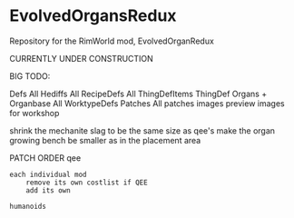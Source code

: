 # EvolvedOrgansRedux
Repository for the RimWorld mod, EvolvedOrganRedux

CURRENTLY UNDER CONSTRUCTION


BIG TODO:

Defs
    All Hediffs
    All RecipeDefs
    All ThingDefItems
    ThingDef Organs + Organbase
    All WorktypeDefs
Patches
    All patches
images
    preview images for workshop






shrink the mechanite slag to be the same size as qee's
make the organ growing bench be smaller
    as in the placement area


PATCH ORDER
    qee

    each individual mod
        remove its own costlist if QEE
        add its own

    humanoids